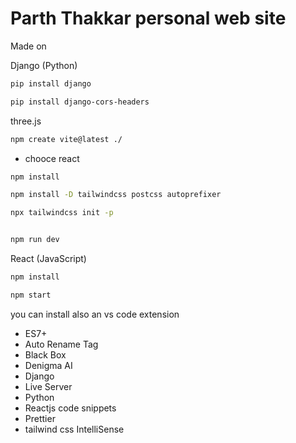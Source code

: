 # Parth Thakkar personal web site
Made on 

Django (Python)

``` bash
pip install django
```
``` bash
pip install django-cors-headers
```

three.js

``` bash
npm create vite@latest ./
```
   -  chooce react

``` bash
npm install
```
``` bash
npm install -D tailwindcss postcss autoprefixer
```
``` bash
npx tailwindcss init -p
```

``` bash

npm run dev
```

React (JavaScript)

``` bash
npm install
```

``` bash
npm start
```


you can install also an vs code extension
-   ES7+
-   Auto Rename Tag
-   Black Box
-   Denigma AI
-   Django
-   Live Server
-   Python
-   Reactjs code snippets
-   Prettier
-   tailwind css IntelliSense   
